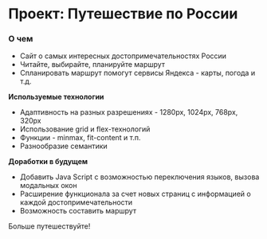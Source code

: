 # Проект: Путешествие по России

### О чем

- Сайт о самых интересных достопримечательностях России
- Читайте, выбирайте, планируйте маршрут
- Спланировать маршрут помогут сервисы Яндекса - карты, погода и т.д.

**Используемые технологии**

- Адаптивность на разных разрешениях - 1280px, 1024px, 768px, 320px
- Использование grid и flex-технологий
- Функции - minmax, fit-content и т.п.
- Разнообразие семантики

**Доработки в будущем**

- Добавить Java Script с возможностью переключения языков, вызова модальных окон
- Расширение функционала за счет новых страниц с информацией о каждой достопримечательности
- Возможность составить маршрут

Больше путешествуйте!
